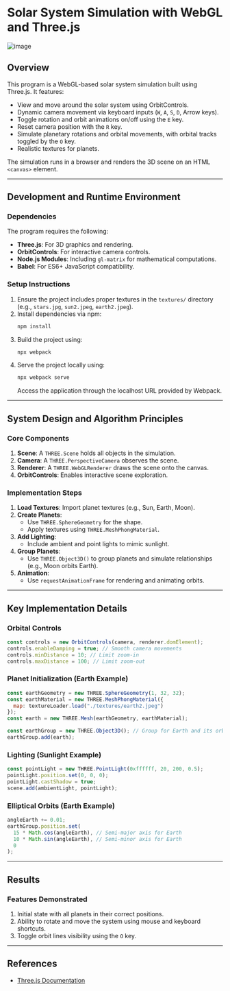 # Solar System Simulation with WebGL and Three.js
![image](https://github.com/user-attachments/assets/3abda30c-e738-4729-aeea-f954d41ca395)

## Overview
This program is a WebGL-based solar system simulation built using Three.js. It features:

- View and move around the solar system using OrbitControls.
- Dynamic camera movement via keyboard inputs (`W`, `A`, `S`, `D`, Arrow keys).
- Toggle rotation and orbit animations on/off using the `E` key.
- Reset camera position with the `R` key.
- Simulate planetary rotations and orbital movements, with orbital tracks toggled by the `O` key.
- Realistic textures for planets.

The simulation runs in a browser and renders the 3D scene on an HTML `<canvas>` element.

---

## Development and Runtime Environment
### Dependencies
The program requires the following:

- **Three.js**: For 3D graphics and rendering.
- **OrbitControls**: For interactive camera controls.
- **Node.js Modules**: Including `gl-matrix` for mathematical computations.
- **Babel**: For ES6+ JavaScript compatibility.

### Setup Instructions
1. Ensure the project includes proper textures in the `textures/` directory (e.g., `stars.jpg`, `sun2.jpeg`, `earth2.jpeg`).
2. Install dependencies via npm:
   ```bash
   npm install
   ```
3. Build the project using:
   ```bash
   npx webpack
   ```
4. Serve the project locally using:
   ```bash
   npx webpack serve
   ```
   Access the application through the localhost URL provided by Webpack.

---

## System Design and Algorithm Principles
### Core Components
1. **Scene**: A `THREE.Scene` holds all objects in the simulation.
2. **Camera**: A `THREE.PerspectiveCamera` observes the scene.
3. **Renderer**: A `THREE.WebGLRenderer` draws the scene onto the canvas.
4. **OrbitControls**: Enables interactive scene exploration.

### Implementation Steps
1. **Load Textures**: Import planet textures (e.g., Sun, Earth, Moon).
2. **Create Planets**:
   - Use `THREE.SphereGeometry` for the shape.
   - Apply textures using `THREE.MeshPhongMaterial`.
3. **Add Lighting**:
   - Include ambient and point lights to mimic sunlight.
4. **Group Planets**:
   - Use `THREE.Object3D()` to group planets and simulate relationships (e.g., Moon orbits Earth).
5. **Animation**:
   - Use `requestAnimationFrame` for rendering and animating orbits.

---

## Key Implementation Details
### Orbital Controls
```javascript
const controls = new OrbitControls(camera, renderer.domElement);
controls.enableDamping = true; // Smooth camera movements
controls.minDistance = 10; // Limit zoom-in
controls.maxDistance = 100; // Limit zoom-out
```

### Planet Initialization (Earth Example)
```javascript
const earthGeometry = new THREE.SphereGeometry(1, 32, 32);
const earthMaterial = new THREE.MeshPhongMaterial({
  map: textureLoader.load("./textures/earth2.jpeg")
});
const earth = new THREE.Mesh(earthGeometry, earthMaterial);

const earthGroup = new THREE.Object3D(); // Group for Earth and its orbit
earthGroup.add(earth);
```

### Lighting (Sunlight Example)
```javascript
const pointLight = new THREE.PointLight(0xffffff, 20, 200, 0.5);
pointLight.position.set(0, 0, 0);
pointLight.castShadow = true;
scene.add(ambientLight, pointLight);
```

### Elliptical Orbits (Earth Example)
```javascript
angleEarth += 0.01;
earthGroup.position.set(
  15 * Math.cos(angleEarth), // Semi-major axis for Earth
  10 * Math.sin(angleEarth), // Semi-minor axis for Earth
  0
);
```

---

## Results
### Features Demonstrated
1. Initial state with all planets in their correct positions.
2. Ability to rotate and move the system using mouse and keyboard shortcuts.
3. Toggle orbit lines visibility using the `O` key.

---

## References
- [Three.js Documentation](https://threejs.org/docs/#api/en/)

